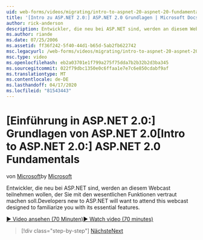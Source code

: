 ```yaml
---
uid: web-forms/videos/migrating/intro-to-aspnet-20-aspnet-20-fundamentals
title: '[Intro zu ASP.NET 2.0:] ASP.NET 2.0 Grundlagen | Microsoft Docs'
author: rick-anderson
description: Entwickler, die neu bei ASP.NET sind, werden an diesem Webcast teilnehmen wollen, der Sie mit den wesentlichen Funktionen vertraut machen soll.
ms.author: riande
ms.date: 07/25/2006
ms.assetid: ff36f242-5f40-44d1-b65d-5ab2fb622742
msc.legacyurl: /web-forms/videos/migrating/intro-to-aspnet-20-aspnet-20-fundamentals
msc.type: video
ms.openlocfilehash: eb2a03701e1f799a275f75dda7b2b32b2d3ba345
ms.sourcegitcommit: 022f79dbc1350e0c6ffaa1e7e7c6e850cdabf9af
ms.translationtype: MT
ms.contentlocale: de-DE
ms.lasthandoff: 04/17/2020
ms.locfileid: "81543443"
---
```

# <a name="intro-to-aspnet-20-aspnet-20-fundamentals"></a><span data-ttu-id="42cbf-103">[Einführung in ASP.NET 2.0:] Grundlagen von ASP.NET 2.0</span><span class="sxs-lookup"><span data-stu-id="42cbf-103">[Intro to ASP.NET 2.0:] ASP.NET 2.0 Fundamentals</span></span>

<span data-ttu-id="42cbf-104">von [Microsoft](https://github.com/microsoft)</span><span class="sxs-lookup"><span data-stu-id="42cbf-104">by [Microsoft](https://github.com/microsoft)</span></span>

<span data-ttu-id="42cbf-105">Entwickler, die neu bei ASP.NET sind, werden an diesem Webcast teilnehmen wollen, der Sie mit den wesentlichen Funktionen vertraut machen soll.</span><span class="sxs-lookup"><span data-stu-id="42cbf-105">Developers new to ASP.NET will want to attend this webcast designed to familiarize you with its essential features.</span></span>

[<span data-ttu-id="42cbf-106">&#9654; Video ansehen (70 Minuten)</span><span class="sxs-lookup"><span data-stu-id="42cbf-106">&#9654; Watch video (70 minutes)</span></span>](https://channel9.msdn.com/Blogs/ASP-NET-Site-Videos/intro-to-aspnet-20-aspnet-20-fundamentals)

> [!div class="step-by-step"]
> [<span data-ttu-id="42cbf-107">Nächste</span><span class="sxs-lookup"><span data-stu-id="42cbf-107">Next</span></span>](intro-to-aspnet-20-user-interface-elements.md)
